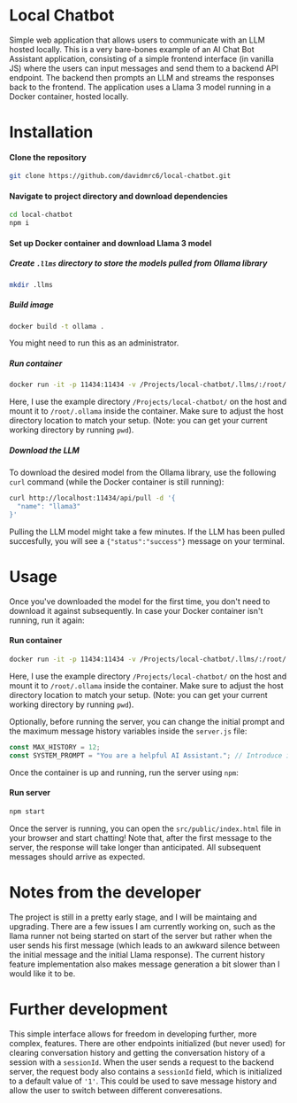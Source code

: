 # Local Chatbot

Simple web application that allows users to communicate with an LLM hosted locally. This is a very bare-bones example of an AI Chat Bot Assistant application, consisting of a simple frontend interface (in vanilla JS) where the users can input messages and send them to a backend API endpoint. The backend then prompts an LLM and streams the responses back to the frontend. The application uses a Llama 3 model running in a Docker container, hosted locally.

# Installation
#### Clone the repository
```bash
git clone https://github.com/davidmrc6/local-chatbot.git
```
#### Navigate to project directory and download dependencies
```bash
cd local-chatbot
npm i
```
#### Set up Docker container and download Llama 3 model
##### Create `.llms` directory to store the models pulled from Ollama library
```bash
mkdir .llms
```
##### Build image
```bash
docker build -t ollama .
```
You might need to run this as an administrator.
##### Run container
```bash
docker run -it -p 11434:11434 -v /Projects/local-chatbot/.llms/:/root/.ollama ollama
```
Here, I use the example directory `/Projects/local-chatbot/` on the host and mount it to `/root/.ollama` inside the container. Make sure to adjust the host directory location to match your setup. (Note: you can get your current working directory by running `pwd`).
##### Download the LLM
To download the desired model from the Ollama library, use the following `curl` command (while the Docker container is still running):
```bash
curl http://localhost:11434/api/pull -d '{
  "name": "llama3"
}'
```
Pulling the LLM model might take a few minutes.
If the LLM has been pulled succesfully, you will see a `{"status":"success"}` message on your terminal.
# Usage
Once you've downloaded the model for the first time, you don't need to download it against subsequently. In case your Docker container isn't running, run it again:
#### Run container
```bash
docker run -it -p 11434:11434 -v /Projects/local-chatbot/.llms/:/root/.ollama ollama
```
Here, I use the example directory `/Projects/local-chatbot/` on the host and mount it to `/root/.ollama` inside the container. Make sure to adjust the host directory location to match your setup. (Note: you can get your current working directory by running `pwd`).


Optionally, before running the server, you can change the initial prompt and the maximum message history variables inside the `server.js` file:
```javascript
const MAX_HISTORY = 12;
const SYSTEM_PROMPT = "You are a helpful AI Assistant."; // Introduce initial prompt here
```

Once the container is up and running, run the server using `npm`:
#### Run server
```bash
npm start
```
Once the server is running, you can open the `src/public/index.html` file in your browser and start chatting!
Note that, after the first message to the server, the response will take longer than anticipated. All subsequent messages should arrive as expected.
# Notes from the developer
The project is still in a pretty early stage, and I will be maintaing and upgrading. There are a few issues I am currently working on, such as the llama runner not being started on start of the server but rather when the user sends his first message (which leads to an awkward silence between the initial message and the initial Llama response). The current history feature implementation also makes message generation a bit slower than I would like it to be.

# Further development
This simple interface allows for freedom in developing further, more complex, features. There are other endpoints initialized (but never used) for clearing conversation history and getting the conversation history of a session with a `sessionId`. When the user sends a request to the backend server, the request body also contains a `sessionId` field, which is initialized to a default value of `'1'`. This could be used to save message history and allow the user to switch between different converesations.
